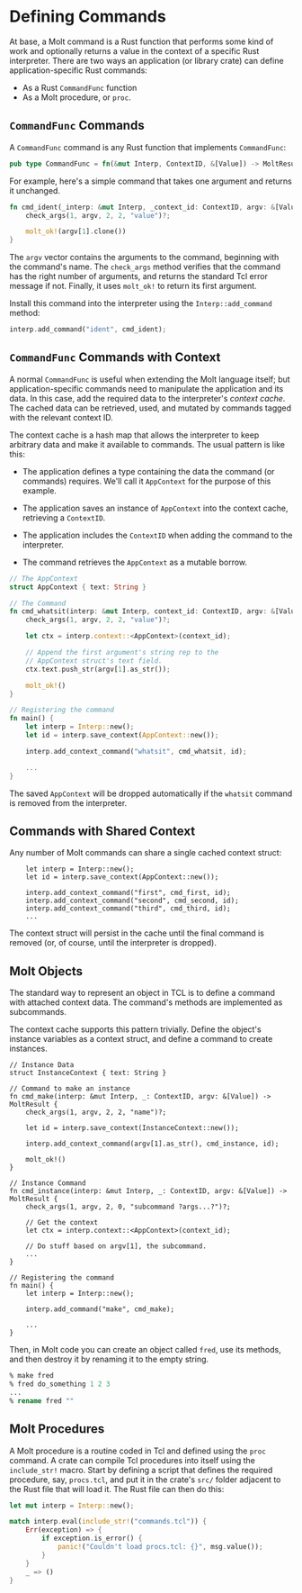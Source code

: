 # Defining Commands

At base, a Molt command is a Rust function that performs some kind of work and optionally
returns a value in the context of a specific Rust interpreter.  There are two ways an
application (or library crate) can define application-specific Rust commands:

* As a Rust `CommandFunc` function
* As a Molt procedure, or `proc`.

## `CommandFunc` Commands

A `CommandFunc` command is any Rust function that implements `CommandFunc`:

```rust
pub type CommandFunc = fn(&mut Interp, ContextID, &[Value]) -> MoltResult;
```

For example, here's a simple command that takes one argument and returns it
unchanged.

```rust
fn cmd_ident(_interp: &mut Interp, _context_id: ContextID, argv: &[Value]) -> MoltResult {
    check_args(1, argv, 2, 2, "value")?;

    molt_ok!(argv[1].clone())
}
```

The `argv` vector contains the arguments to the command, beginning with the
command's name.  The `check_args` method verifies that the command has the right
number of arguments, and returns the standard Tcl error message if not.  Finally,
it uses `molt_ok!` to return its first argument.

Install this command into the interpreter using the `Interp::add_command` method:

```rust
interp.add_command("ident", cmd_ident);
```

## `CommandFunc` Commands with Context

A normal `CommandFunc` is useful when extending the Molt language itself; but
application-specific commands need to manipulate the application and its data.  In this case,
add the required data to the interpreter's _context cache_.  The cached data can be retrieved,
used, and mutated by commands tagged with the relevant context ID.

The context cache is a hash map that allows the interpreter to keep arbitrary data and make
it available to commands. The usual pattern is like this:

* The application defines a type containing the data the command (or commands) requires.
  We'll call it `AppContext` for the purpose of this example.

* The application saves an instance of `AppContext` into the context cache, retrieving a
  `ContextID`.

* The application includes the `ContextID` when adding the command to the interpreter.

* The command retrieves the `AppContext` as a mutable borrow.

```rust
// The AppContext
struct AppContext { text: String }

// The Command
fn cmd_whatsit(interp: &mut Interp, context_id: ContextID, argv: &[Value]) -> MoltResult {
    check_args(1, argv, 2, 2, "value")?;

    let ctx = interp.context::<AppContext>(context_id);

    // Append the first argument's string rep to the
    // AppContext struct's text field.
    ctx.text.push_str(argv[1].as_str());

    molt_ok!()
}

// Registering the command
fn main() {
    let interp = Interp::new();
    let id = interp.save_context(AppContext::new());

    interp.add_context_command("whatsit", cmd_whatsit, id);

    ...
}
```

The saved `AppContext` will be dropped automatically if the `whatsit` command is
removed from the interpreter.

## Commands with Shared Context

Any number of Molt commands can share a single cached context struct:

```
    let interp = Interp::new();
    let id = interp.save_context(AppContext::new());

    interp.add_context_command("first", cmd_first, id);
    interp.add_context_command("second", cmd_second, id);
    interp.add_context_command("third", cmd_third, id);
    ...
```

The context struct will persist in the cache until the final command is removed (or, of
course, until the interpreter is dropped).

## Molt Objects

The standard way to represent an object in TCL is to define a command with attached
context data. The command's methods are implemented as subcommands.

The context cache supports this pattern trivially.  Define the object's instance variables
as a context struct, and define a command to create instances.

```
// Instance Data
struct InstanceContext { text: String }

// Command to make an instance
fn cmd_make(interp: &mut Interp, _: ContextID, argv: &[Value]) -> MoltResult {
    check_args(1, argv, 2, 2, "name")?;

    let id = interp.save_context(InstanceContext::new());

    interp.add_context_command(argv[1].as_str(), cmd_instance, id);

    molt_ok!()
}

// Instance Command
fn cmd_instance(interp: &mut Interp, _: ContextID, argv: &[Value]) -> MoltResult {
    check_args(1, argv, 2, 0, "subcommand ?args...?")?;

    // Get the context
    let ctx = interp.context::<AppContext>(context_id);

    // Do stuff based on argv[1], the subcommand.
    ...
}

// Registering the command
fn main() {
    let interp = Interp::new();

    interp.add_command("make", cmd_make);

    ...
}
```

Then, in Molt code you can create an object called `fred`, use its methods, and then
destroy it by renaming it to the empty string.

```tcl
% make fred
% fred do_something 1 2 3
...
% rename fred ""
```


## Molt Procedures

A Molt procedure is a routine coded in Tcl and defined using the `proc` command. A
crate can compile Tcl procedures into itself using the `include_str!` macro.  Start
by defining a script that defines the required procedure, say, `procs.tcl`, and put it
in the crate's `src/` folder adjacent to the Rust file that will load it.  The Rust
file can then do this:

```rust
let mut interp = Interp::new();

match interp.eval(include_str!("commands.tcl")) {
    Err(exception) => {
        if exception.is_error() {
            panic!("Couldn't load procs.tcl: {}", msg.value());
        }
    }
    _ => ()
}
```
